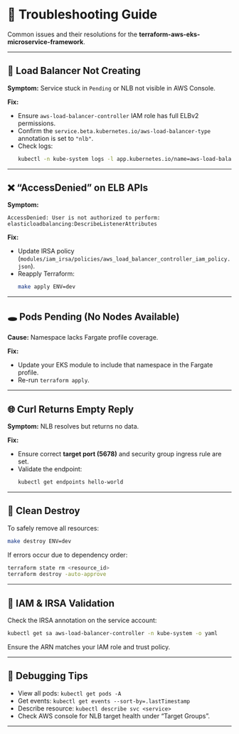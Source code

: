 # 🧯 Troubleshooting Guide

Common issues and their resolutions for the **terraform-aws-eks-microservice-framework**.

---

## 🚫 Load Balancer Not Creating

**Symptom:** Service stuck in `Pending` or NLB not visible in AWS Console.

**Fix:**
- Ensure `aws-load-balancer-controller` IAM role has full ELBv2 permissions.
- Confirm the `service.beta.kubernetes.io/aws-load-balancer-type` annotation is set to `"nlb"`.
- Check logs:
  ```bash
  kubectl -n kube-system logs -l app.kubernetes.io/name=aws-load-balancer-controller
  ```

---

## ❌ “AccessDenied” on ELB APIs

**Symptom:**
```
AccessDenied: User is not authorized to perform: elasticloadbalancing:DescribeListenerAttributes
```

**Fix:**
- Update IRSA policy (`modules/iam_irsa/policies/aws_load_balancer_controller_iam_policy.json`).
- Reapply Terraform:
  ```bash
  make apply ENV=dev
  ```

---

## 🕳️ Pods Pending (No Nodes Available)

**Cause:** Namespace lacks Fargate profile coverage.

**Fix:**
- Update your EKS module to include that namespace in the Fargate profile.
- Re-run `terraform apply`.

---

## 🌐 Curl Returns Empty Reply

**Symptom:** NLB resolves but returns no data.

**Fix:**
- Ensure correct **target port (5678)** and security group ingress rule are set.
- Validate the endpoint:
  ```bash
  kubectl get endpoints hello-world
  ```

---

## 🧹 Clean Destroy

To safely remove all resources:
```bash
make destroy ENV=dev
```

If errors occur due to dependency order:
```bash
terraform state rm <resource_id>
terraform destroy -auto-approve
```

---

## 🪪 IAM & IRSA Validation

Check the IRSA annotation on the service account:
```bash
kubectl get sa aws-load-balancer-controller -n kube-system -o yaml
```

Ensure the ARN matches your IAM role and trust policy.

---

## 🧰 Debugging Tips

- View all pods: `kubectl get pods -A`
- Get events: `kubectl get events --sort-by=.lastTimestamp`
- Describe resource: `kubectl describe svc <service>`
- Check AWS console for NLB target health under “Target Groups”.

---

